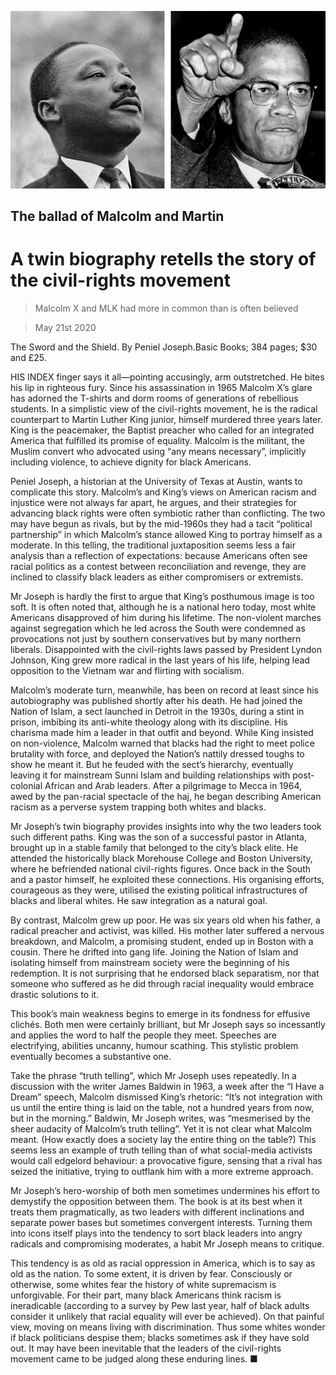 ![](./images/20200523_BKP015.jpg)

## The ballad of Malcolm and Martin

# A twin biography retells the story of the civil-rights movement

> Malcolm X and MLK had more in common than is often believed

> May 21st 2020

The Sword and the Shield. By Peniel Joseph.Basic Books; 384 pages; $30 and £25.

HIS INDEX finger says it all—pointing accusingly, arm outstretched. He bites his lip in righteous fury. Since his assassination in 1965 Malcolm X’s glare has adorned the T-shirts and dorm rooms of generations of rebellious students. In a simplistic view of the civil-rights movement, he is the radical counterpart to Martin Luther King junior, himself murdered three years later. King is the peacemaker, the Baptist preacher who called for an integrated America that fulfilled its promise of equality. Malcolm is the militant, the Muslim convert who advocated using “any means necessary”, implicitly including violence, to achieve dignity for black Americans.

Peniel Joseph, a historian at the University of Texas at Austin, wants to complicate this story. Malcolm’s and King’s views on American racism and injustice were not always far apart, he argues, and their strategies for advancing black rights were often symbiotic rather than conflicting. The two may have begun as rivals, but by the mid-1960s they had a tacit “political partnership” in which Malcolm’s stance allowed King to portray himself as a moderate. In this telling, the traditional juxtaposition seems less a fair analysis than a reflection of expectations: because Americans often see racial politics as a contest between reconciliation and revenge, they are inclined to classify black leaders as either compromisers or extremists.

Mr Joseph is hardly the first to argue that King’s posthumous image is too soft. It is often noted that, although he is a national hero today, most white Americans disapproved of him during his lifetime. The non-violent marches against segregation which he led across the South were condemned as provocations not just by southern conservatives but by many northern liberals. Disappointed with the civil-rights laws passed by President Lyndon Johnson, King grew more radical in the last years of his life, helping lead opposition to the Vietnam war and flirting with socialism.

Malcolm’s moderate turn, meanwhile, has been on record at least since his autobiography was published shortly after his death. He had joined the Nation of Islam, a sect launched in Detroit in the 1930s, during a stint in prison, imbibing its anti-white theology along with its discipline. His charisma made him a leader in that outfit and beyond. While King insisted on non-violence, Malcolm warned that blacks had the right to meet police brutality with force, and deployed the Nation’s nattily dressed toughs to show he meant it. But he feuded with the sect’s hierarchy, eventually leaving it for mainstream Sunni Islam and building relationships with post-colonial African and Arab leaders. After a pilgrimage to Mecca in 1964, awed by the pan-racial spectacle of the haj, he began describing American racism as a perverse system trapping both whites and blacks.

Mr Joseph’s twin biography provides insights into why the two leaders took such different paths. King was the son of a successful pastor in Atlanta, brought up in a stable family that belonged to the city’s black elite. He attended the historically black Morehouse College and Boston University, where he befriended national civil-rights figures. Once back in the South and a pastor himself, he exploited these connections. His organising efforts, courageous as they were, utilised the existing political infrastructures of blacks and liberal whites. He saw integration as a natural goal.

By contrast, Malcolm grew up poor. He was six years old when his father, a radical preacher and activist, was killed. His mother later suffered a nervous breakdown, and Malcolm, a promising student, ended up in Boston with a cousin. There he drifted into gang life. Joining the Nation of Islam and isolating himself from mainstream society were the beginning of his redemption. It is not surprising that he endorsed black separatism, nor that someone who suffered as he did through racial inequality would embrace drastic solutions to it.

This book’s main weakness begins to emerge in its fondness for effusive clichés. Both men were certainly brilliant, but Mr Joseph says so incessantly and applies the word to half the people they meet. Speeches are electrifying, abilities uncanny, humour scathing. This stylistic problem eventually becomes a substantive one.

Take the phrase “truth telling”, which Mr Joseph uses repeatedly. In a discussion with the writer James Baldwin in 1963, a week after the “I Have a Dream” speech, Malcolm dismissed King’s rhetoric: “It’s not integration with us until the entire thing is laid on the table, not a hundred years from now, but in the morning.” Baldwin, Mr Joseph writes, was “mesmerised by the sheer audacity of Malcolm’s truth telling”. Yet it is not clear what Malcolm meant. (How exactly does a society lay the entire thing on the table?) This seems less an example of truth telling than of what social-media activists would call edgelord behaviour: a provocative figure, sensing that a rival has seized the initiative, trying to outflank him with a more extreme approach.

Mr Joseph’s hero-worship of both men sometimes undermines his effort to demystify the opposition between them. The book is at its best when it treats them pragmatically, as two leaders with different inclinations and separate power bases but sometimes convergent interests. Turning them into icons itself plays into the tendency to sort black leaders into angry radicals and compromising moderates, a habit Mr Joseph means to critique.

This tendency is as old as racial oppression in America, which is to say as old as the nation. To some extent, it is driven by fear. Consciously or otherwise, some whites fear the history of white supremacism is unforgivable. For their part, many black Americans think racism is ineradicable (according to a survey by Pew last year, half of black adults consider it unlikely that racial equality will ever be achieved). On that painful view, moving on means living with discrimination. Thus some whites wonder if black politicians despise them; blacks sometimes ask if they have sold out. It may have been inevitable that the leaders of the civil-rights movement came to be judged along these enduring lines. ■